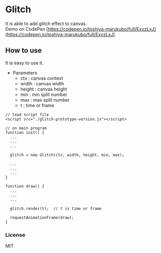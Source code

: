 # Glitch
It is able to add glitch effect to canvas.  
Demo on CodePen [https://codepen.io/toshiya-marukubo/full/ExvzLxJ](https://codepen.io/toshiya-marukubo/full/ExvzLxJ) 
## How to use
It is easy to use it.
- Parameters
  - ctx : canvas context
  - width : canvas width
  - height : canvas height
  - min : min split number
  - max : max split number
  - t : time or frame
```
// load script file
<script src="./glitch-prototype-version.js"></script>

// on main program
function init() {
  ...
  ...
  ...

  glitch = new Glitch(ctx, width, height, min, max);
  
  ...
  ...
  ...
}

function draw() {
  ...
  ...
  ...

  glitch.render(t);  // t is time or frame

  requestAnimationFrame(draw);
}
```
### License
MIT

